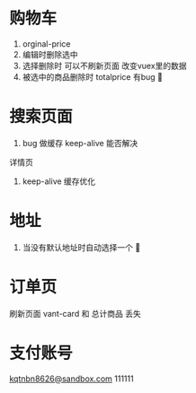 # 购物车

1. orginal-price
2. 编辑时删除选中
3. 选择删除时 可以不刷新页面 改变vuex里的数据
4. 被选中的商品删除时 totalprice 有bug      🤚

# 搜索页面

1. bug  做缓存 keep-alive 能否解决

详情页

1. keep-alive 缓存优化





# 地址

1. 当没有默认地址时自动选择一个   🤚

# 订单页

刷新页面 vant-card 和 总计商品 丢失

# 支付账号
kqtnbn8626@sandbox.com
111111